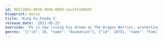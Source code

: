 ```yaml
---
id: 982126b5-8030-450e-8850-1ac5fe140d45
blueprint: movie
title: 'Kung Fu Panda 2'
release_date: '2011-05-25'
overview: 'Po is now living his dream as The Dragon Warrior, protecting the Valley of Peace alongside his friends and fellow kung fu masters, The Furious Five - Tigress, Crane, Mantis, Viper and Monkey. But Po’s new life of awesomeness is threatened by the emergence of a formidable villain, who plans to use a secret, unstoppable weapon to conquer China and destroy kung fu. It is up to Po and The Furious Five to journey across China to face this threat and vanquish it. But how can Po stop a weapon that can stop kung fu? He must look to his past and uncover the secrets of his mysterious origins; only then will he be able to unlock the strength he needs to succeed.'
genres: '[{"id": 16, "name": "Animation"}, {"id": 10751, "name": "Family"}]'
---
```

